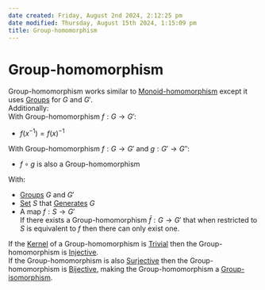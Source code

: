 ```yaml
---  
date created: Friday, August 2nd 2024, 2:12:25 pm  
date modified: Thursday, August 15th 2024, 1:15:09 pm  
title: Group-homomorphism  
---  
```

# Group-homomorphism  
Group-homomorphism works similar to [Monoid-homomorphism](../../Monoids/Morphisms/Homomorphism.md) except it uses [Groups](../Group.md) for $G$ and $G'$.  
Additionally:  
With Group-homomorphism $f: G\rightarrow G'$:  
- $f(x^{-1})=f(x)^{-1}$  
  
With Group-homomorphism $f: G \rightarrow G'$ and $g: G' \rightarrow G''$:  
* $f\circ g$ is also a Group-homomorphism   
  
With:  
- [Groups](../Group.md) $G$ and $G'$  
- [Set](../../Sets/Set.md) $S$ that [Generates](../Generator.md) $G$  
- A map $f: S \rightarrow G'$  
If there exists a Group-homomorphism $\bar{f}: G \rightarrow G'$ that when restricted to $S$ is equivalent to $f$ then there can only exist one.  
  
If the [Kernel](./Kernel.md) of a Group-homomorphism is [Trivial](../Trivial.md) then the Group-homomorphism is [Injective](../../Mapping/Injective.md).  
If the Group-homomorphism is also [Surjective](../../Mapping/Surjective.md) then the Group-homomorphism is [Bijective](../../Mapping/Bijective.md), making the Group-homomorphism a [Group-isomorphism](./Group-isomorphism.md).